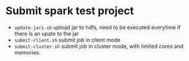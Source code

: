 Submit spark test project
=========================

- `update-jars.sh` upload jar to hdfs, need to be executed everytime if there is an upate to the jar
- `submit-client.sh` submit job in client mode
- `submit-cluster.sh` submit job in cluster mode, with limited cores and memories.

